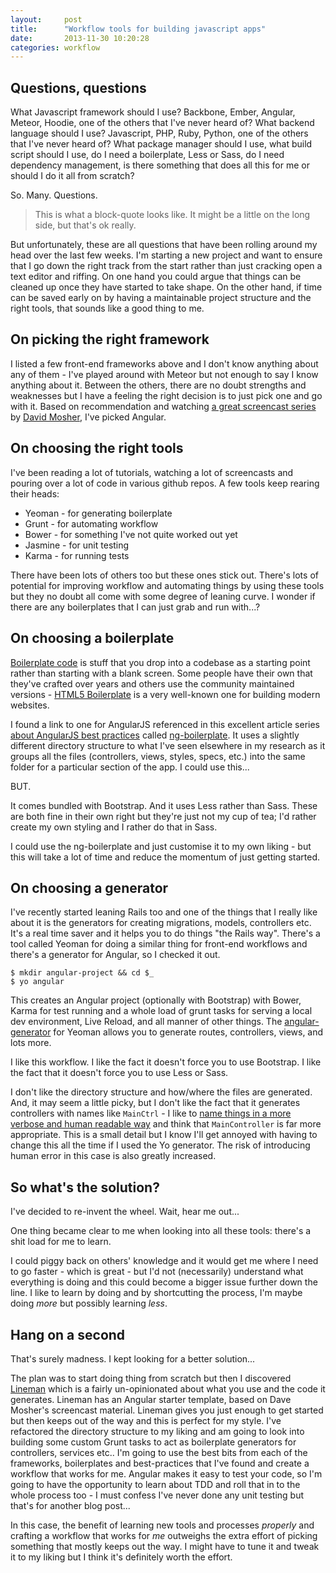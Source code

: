 ```yaml
---
layout:     post
title:      "Workflow tools for building javascript apps"
date:       2013-11-30 10:20:28
categories: workflow
---
```


## Questions, questions

What Javascript framework should I use? Backbone, Ember, Angular, Meteor, Hoodie, one of the others that I've never heard of? What backend language should I use? Javascript, PHP, Ruby, Python, one of the others that I've never heard of? What package manager should I use, what build script should I use, do I need a boilerplate, Less or Sass, do I need dependency management, is there something that does all this for me or should I do it all from scratch?

So. Many. Questions.

> This is what a block-quote looks like. It might be a little on the
> long side, but that's ok really.

But unfortunately, these are all questions that have been rolling around my head over the last few weeks. I'm starting a new project and want to ensure that I go down the right track from the start rather than just cracking open a text editor and riffing. On one hand you could argue that things can be cleaned up once they have started to take shape. On the other hand, if time can be saved early on by having a maintainable project structure and the right tools, that sounds like a good thing to me.

## On picking the right framework

I listed a few front-end frameworks above and I don't know anything about any of them - I've played around with Meteor but not enough to say I know anything about it. Between the others, there are no doubt strengths and weaknesses but I have a feeling the right decision is to just pick one and go with it. Based on recommendation and watching [a great screencast series][1] by [David Mosher][2], I've picked Angular.

 [1]: http://www.youtube.com/watch?v=8ILQOFAgaXE
 [2]: https://twitter.com/dmosher

## On choosing the right tools

I've been reading a lot of tutorials, watching a lot of screencasts and pouring over a lot of code in various github repos. A few tools keep rearing their heads:

*   Yeoman - for generating boilerplate
*   Grunt - for automating workflow
*   Bower - for something I've not quite worked out yet
*   Jasmine - for unit testing
*   Karma - for running tests

There have been lots of others too but these ones stick out. There's lots of potential for improving workflow and automating things by using these tools but they no doubt all come with some degree of leaning curve. I wonder if there are any boilerplates that I can just grab and run with...?

## On choosing a boilerplate

[Boilerplate code][3] is stuff that you drop into a codebase as a starting point rather than starting with a blank screen. Some people have their own that they've crafted over years and others use the community maintained versions - [HTML5 Boilerplate][4] is a very well-known one for building modern websites.

 [3]: http://en.wikipedia.org/wiki/Boilerplate_code
 [4]: http://html5boilerplate.com

I found a link to one for AngularJS referenced in this excellent article series [about AngularJS best practices][5] called [ng-boilerplate][6]. It uses a slightly different directory structure to what I've seen elsewhere in my research as it groups all the files (controllers, views, styles, specs, etc.) into the same folder for a particular section of the app. I could use this...

 [5]: http://blog.artlogic.com/2013/05/02/ive-been-doing-it-wrong-part-1-of-3/
 [6]: https://github.com/ngbp/ng-boilerplate

BUT.

It comes bundled with Bootstrap. And it uses Less rather than Sass. These are both fine in their own right but they're just not my cup of tea; I'd rather create my own styling and I rather do that in Sass.

I could use the ng-boilerplate and just customise it to my own liking - but this will take a lot of time and reduce the momentum of just getting started.

## On choosing a generator

I've recently started leaning Rails too and one of the things that I really like about it is the generators for creating migrations, models, controllers etc. It's a real time saver and it helps you to do things "the Rails way". There's a tool called Yeoman for doing a similar thing for front-end workflows and there's a generator for Angular, so I checked it out.

    $ mkdir angular-project && cd $_
    $ yo angular
    

This creates an Angular project (optionally with Bootstrap) with Bower, Karma for test running and a whole load of grunt tasks for serving a local dev environment, Live Reload, and all manner of other things. The [angular-generator][7] for Yeoman allows you to generate routes, controllers, views, and lots more.

 [7]: https://github.com/yeoman/generator-angular

I like this workflow. I like the fact it doesn't force you to use Bootstrap. I like the fact that it doesn't force you to use Less or Sass.

I don't like the directory structure and how/where the files are generated. And, it may seem a little picky, but I don't like the fact that it generates controllers with names like `MainCtrl` - I like to [name things in a more verbose and human readable way][8] and think that `MainController` is far more appropriate. This is a small detail but I know I'll get annoyed with having to change this all the time if I used the Yo generator. The risk of introducing human error in this case is also greatly increased.

 [8]: http://www.guyroutledge.co.uk/blog/what-should-I-name-my-function

## So what's the solution?

I've decided to re-invent the wheel. Wait, hear me out...

One thing became clear to me when looking into all these tools: there's a shit load for me to learn.

I could piggy back on others' knowledge and it would get me where I need to go faster - which is great - but I'd not (necessarily) understand what everything is doing and this could become a bigger issue further down the line. I like to learn by doing and by shortcutting the process, I'm maybe doing *more* but possibly learning *less*.

## Hang on a second

That's surely madness. I kept looking for a better solution...

The plan was to start doing thing from scratch but then I discovered [Lineman][9] which is a fairly un-opinionated about what you use and the code it generates. Lineman has an Angular starter template, based on Dave Mosher's screencast material. Lineman gives you just enough to get started but then keeps out of the way and this is perfect for my style. I've refactored the directory structure to my liking and am going to look into building some custom Grunt tasks to act as boilerplate generators for controllers, services etc.. I'm going to use the best bits from each of the frameworks, boilerplates and best-practices that I've found and create a workflow that works for me. Angular makes it easy to test your code, so I'm going to have the opportunity to learn about TDD and roll that in to the whole process too - I must confess I've never done any unit testing but that's for another blog post...

 [9]: https://github.com/testdouble/lineman

In this case, the benefit of learning new tools and processes *properly* and crafting a workflow that works for *me* outweighs the extra effort of picking something that mostly keeps out the way. I might have to tune it and tweak it to my liking but I think it's definitely worth the effort.
